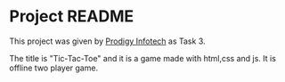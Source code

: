 # Project README

This project was given by [Prodigy Infotech](https://prodigyinfotech.dev/) as Task 3.

The title is "Tic-Tac-Toe" and it is a game made with html,css and js. It is offline two player game.
